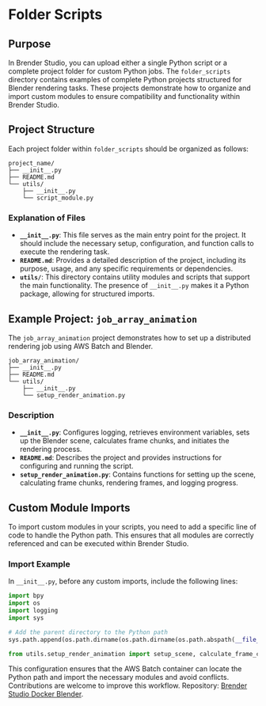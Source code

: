 # Folder Scripts

## Purpose
In Brender Studio, you can upload either a single Python script or a complete project folder for custom Python jobs. The `folder_scripts` directory contains examples of complete Python projects structured for Blender rendering tasks. These projects demonstrate how to organize and import custom modules to ensure compatibility and functionality within Brender Studio.

## Project Structure
Each project folder within `folder_scripts` should be organized as follows:

```
project_name/
├── __init__.py
├── README.md
└── utils/
    ├── __init__.py
    └── script_module.py
```

### Explanation of Files
- **`__init__.py`**: This file serves as the main entry point for the project. It should include the necessary setup, configuration, and function calls to execute the rendering task.
- **`README.md`**: Provides a detailed description of the project, including its purpose, usage, and any specific requirements or dependencies.
- **`utils/`**: This directory contains utility modules and scripts that support the main functionality. The presence of `__init__.py` makes it a Python package, allowing for structured imports.

## Example Project: `job_array_animation`
The `job_array_animation` project demonstrates how to set up a distributed rendering job using AWS Batch and Blender.

```
job_array_animation/
├── __init__.py
├── README.md
└── utils/
    ├── __init__.py
    └── setup_render_animation.py
```

### Description
- **`__init__.py`**: Configures logging, retrieves environment variables, sets up the Blender scene, calculates frame chunks, and initiates the rendering process.
- **`README.md`**: Describes the project and provides instructions for configuring and running the script.
- **`setup_render_animation.py`**: Contains functions for setting up the scene, calculating frame chunks, rendering frames, and logging progress.

## Custom Module Imports
To import custom modules in your scripts, you need to add a specific line of code to handle the Python path. This ensures that all modules are correctly referenced and can be executed within Brender Studio. 


### Import Example

In `__init__.py`, before any custom imports, include the following lines:

```python
import bpy
import os
import logging
import sys

# Add the parent directory to the Python path
sys.path.append(os.path.dirname(os.path.dirname(os.path.abspath(__file__))))

from utils.setup_render_animation import setup_scene, calculate_frame_chunk, render_animation, log_render_progress
```

This configuration ensures that the AWS Batch container can locate the Python path and import the necessary modules and avoid conflicts. Contributions are welcome to improve this workflow.
Repository: [Brender Studio Docker Blender](https://github.com/Brender-Studio/brender-studio-cdk/blob/main/docker_blender/app/app.py).
